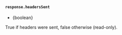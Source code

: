 #### `response.headersSent`

<!-- YAML
added: v8.4.0
-->

* {boolean}

True if headers were sent, false otherwise (read-only).
